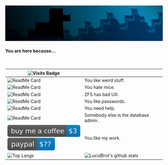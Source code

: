 ![image header banner](./blackbrot-nighttime-banner-small.jpg)

#### You are here because...

![duck](./animated.svg)

| ![Visits Badge](https://badges.pufler.dev/visits/lucidBrot/lucidBrot) |                                                              |
| ------------------------------------------------------------ | ------------------------------------------------------------ |
| ![ReadMe Card](https://github-readme-stats.vercel.app/api/pin/?username=lucidbrot&theme=algolia&repo=adventofcode) | You like weird stuff.                                        |
| ![ReadMe Card](https://github-readme-stats.vercel.app/api/pin/?username=lucidbrot&theme=algolia&repo=Brotkeys.js) | You hate mice.                                               |
| ![ReadMe Card](https://github-readme-stats.vercel.app/api/pin/?username=lucidbrot&theme=algolia&repo=znap) | ZFS has bad UX.                                              |
| ![ReadMe Card](https://github-readme-stats.vercel.app/api/pin/?username=lucidbrot&theme=algolia&repo=shiverbot) | You like passwords.                                          |
| ![ReadMe Card](https://github-readme-stats.vercel.app/api/pin/?username=lucidbrot&theme=algolia&repo=conrod-howto) | You need help.                                               |
| ![ReadMe Card](https://github-readme-stats.vercel.app/api/pin/?username=lucidbrot&theme=algolia&repo=cevi-versand) | Somebody else is the database admin.                         |
| [![buy me a coffee](./badges/coffee.svg)](https://www.buymeacoffee.com/LucidBrot)<br />[![paypal](./badges/paypal.svg)](https://www.paypal.me/EricMink/20CHF) | You like my work.                                            |
| ![Top Langs](https://github-readme-stats.vercel.app/api/top-langs/?username=lucidbrot&theme=algolia&layout=compact) | ![LucidBrot's github stats](https://github-readme-stats.vercel.app/api?username=lucidbrot&show_icons=true&theme=algolia&hide_title=false) |



